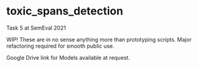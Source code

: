 # toxic_spans_detection
Task 5 at SemEval 2021

WIP! These are in no sense anything more than prototyping scripts. Major refactoring required for smooth public use.

Google Drive link for Models available at request.
